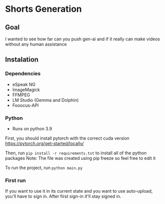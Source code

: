 # Shorts Generation
## Goal
I wanted to see how far can you push gen-ai and if it really can make videos without any human assistance

## Instalation
### Dependencies
- eSpeak NG
- ImageMagick
- FFMPEG
- LM Studio (Gemma and Dolphin)
- Fooocus-API

### Python 
- Runs on python 3.9

First, you should install pytorch with the correct cuda version https://pytorch.org/get-started/locally/

Then, run `pip install -r requirements.txt` to install all of the python packages Note: The file was created using pip freeze so feel free to edit it

To run the project, run `python main.py`

### First run
If you want to use it in its current state and you want to use auto-upload, you'll have to sign in. After first sign-in it'll stay signed in.
